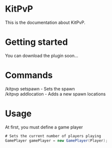 # KitPvP
This is the documentation about KitPvP.
# Getting started
You can download the plugin soon...
# Commands
/kitpvp setspawn - Sets the spawn <br>
/kitpvp addlocation - Adds a new spawn locations
# Usage
At first, you must define a game player
```java
# Sets the current number of players playing
GamePlayer gamePlayer = new GamePlayer(Player);
```
